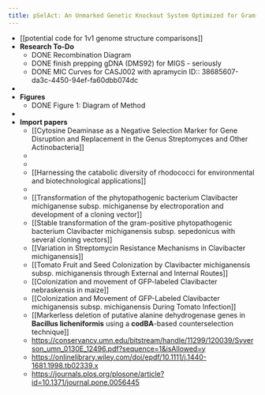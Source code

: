 ```yaml
---
title: pSelAct: An Unmarked Genetic Knockout System Optimized for Gram-positive bacteria of the Clavibacter genus
---
```


- [[potential code for 1v1 genome structure comparisons]]
- **Research To-Do**
	- DONE Recombination Diagram
	- DONE finish prepping gDNA (DMS92) for MIGS - seriously
	- DONE MIC Curves for CASJ002 with apramycin
	  ID:: 38685607-da3c-4450-94ef-fa60dbb074dc
-
- **Figures**
	- DONE Figure 1: Diagram of Method
-
- **Import papers**
	- [[Cytosine Deaminase as a Negative Selection Marker for Gene Disruption and Replacement in the Genus Streptomyces and Other Actinobacteria]]
	-
	-
	- [[Harnessing the catabolic diversity of rhodococci for environmental and biotechnological applications]]
	-
	- [[Transformation of the phytopathogenic bacterium Clavibacter michiganense subsp. michiganense by electroporation and development of a cloning vector]]
	- [[Stable transformation of the gram-positive phytopathogenic bacterium Clavibacter michiganensis subsp. sepedonicus with several cloning vectors]]
	- [[Variation in Streptomycin Resistance Mechanisms in Clavibacter michiganensis]]
	- [[Tomato Fruit and Seed Colonization by Clavibacter michiganensis subsp. michiganensis through External and Internal Routes]]
	- [[Colonization and movement of GFP-labeled Clavibacter nebraskensis in maize]]
	- [[Colonization and Movement of GFP-Labeled Clavibacter michiganensis subsp. michiganensis During Tomato Infection]]
	- [[Markerless deletion of putative alanine dehydrogenase genes in __Bacillus licheniformis__ using a  __codBA__-based counterselection technique]]
	- https://conservancy.umn.edu/bitstream/handle/11299/120039/Syverson_umn_0130E_12496.pdf?sequence=1&isAllowed=y
	- https://onlinelibrary.wiley.com/doi/epdf/10.1111/j.1440-1681.1998.tb02339.x
	- https://journals.plos.org/plosone/article?id=10.1371/journal.pone.0056445